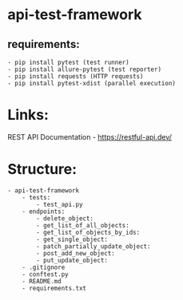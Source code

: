 # api-test-framework
## requirements:
    - pip install pytest (test runner)
    - pip install allure-pytest (test reporter)
    - pip install requests (HTTP requests)
    - pip install pytest-xdist (parallel execution)
# Links:
REST API Documentation - https://restful-api.dev/

# Structure:
    - api-test-framework
        - tests:
            - test_api.py
        - endpoints:
            - delete_object:
            - get_list_of_all_objects:
            - get_list_of_objects_by_ids:
            - get_single_object:
            - patch_partially_update_object:
            - post_add_new_object:
            - put_update_object:
        - .gitignore
        - conftest.py
        - README.md
        - requirements.txt
